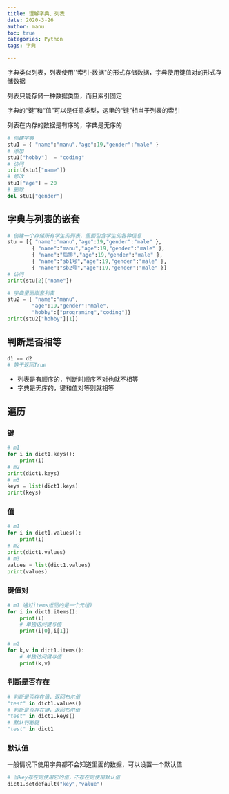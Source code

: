 ```yaml
---
title: 理解字典、列表
date: 2020-3-26
author: manu
toc: true
categories: Python
tags: 字典

---
```


字典类似列表，列表使用''索引-数据"的形式存储数据，字典使用键值对的形式存储数据

列表只能存储一种数据类型，而且索引固定

字典的“键”和“值”可以是任意类型，这里的“键”相当于列表的索引

列表在内存的数据是有序的，字典是无序的

<!-- more -->

```python
# 创建字典
stu1 = { "name":"manu","age":19,"gender":"male" }
# 添加
stu1["hobby"]  = "coding"
# 访问
print(stu1["name"])
# 修改
stu1["age"] = 20
# 删除
del stu1["gender"]
```

## 字典与列表的嵌套

```python
# 创建一个存储所有学生的列表，里面包含学生的各种信息
stu = [{ "name":"manu","age":19,"gender":"male" },
        { "name":"manu","age":19,"gender":"male" },
        { "name":"后排","age":19,"gender":"male" },
        { "name":"sb1号","age":19,"gender":"male" },
        { "name":"sb2号","age":19,"gender":"male" }]
# 访问
print(stu[2]["name"])

# 字典里面嵌套列表
stu2 = { "name":"manu",
        "age":19,"gender":"male",
        "hobby":["programing","coding"]}
print(stu2["hobby"][1])
```

## 判断是否相等

```python
d1 == d2
# 等于返回True
```

- 列表是有顺序的，判断时顺序不对也就不相等
- 字典是无序的，键和值对等则就相等

## 遍历

### 键

```python
# m1
for i in dict1.keys():
    print(i)
# m2
print(dict1.keys)
# m3 
keys = list(dict1.keys)
print(keys)
```

### 值

```python
# m1
for i in dict1.values():
    print(i)
# m2
print(dict1.values)
# m3 
values = list(dict1.values)
print(values)
```

### 键值对

```python
# m1 通过items返回的是一个元组)
for i in dict1.items():
	print(i)
	# 单独访问键与值
	print(i[0],i[1])
    
# m2 
for k,v in dict1.items():
	# 单独访问键与值
	print(k,v)
```

### 判断是否存在

```python
# 判断是否存在值，返回布尔值
"test" in dict1.values()
# 判断是否存在键，返回布尔值
"test" in dict1.keys()
# 默认判断键
"test" in dict1
```

### 默认值

一般情况下使用字典都不会知道里面的数据，可以设置一个默认值

```python
# 当key存在则使用它的值，不存在则使用默认值
dict1.setdefault("key","value")
```


